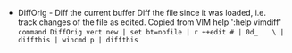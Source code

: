 * DiffOrig - Diff the current buffer
Diff the file since it was loaded, i.e. track changes of the file as
edited. Copied from VIM help ':help vimdiff'
`command DiffOrig vert new | set bt=nofile | r ++edit # | 0d_`
`	\ | diffthis | wincmd p | diffthis`


